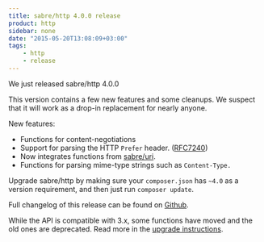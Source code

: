 ```yaml
---
title: sabre/http 4.0.0 release
product: http 
sidebar: none
date: "2015-05-20T13:08:09+03:00"
tags:
    - http 
    - release
---
```


We just released sabre/http 4.0.0

This version contains a few new features and some cleanups. We suspect that it
will work as a drop-in replacement for nearly anyone.

New features:

* Functions for content-negotiations
* Support for parsing the HTTP `Prefer` header. ([RFC7240][1]) 
* Now integrates functions from [sabre/uri][2].
* Functions for parsing mime-type strings such as `Content-Type.`

Upgrade sabre/http by making sure your `composer.json` has `~4.0` as a version
requirement, and then just run `composer update`.

Full changelog of this release can be found on [Github][3].

While the API is compatible with 3.x, some functions have moved and the old
ones are deprecated. Read more in the [upgrade instructions][4].

[1]: http://tools.ietf.org/html/rfc7240
[2]: /uri/
[3]: https://github.com/fruux/sabre-http/blob/4.0.0/CHANGELOG.md
[4]: /http/upgrade/
